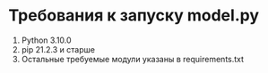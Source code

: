 # Требования к запуску model.py
1. Python 3.10.0
2. pip 21.2.3 и старше
3. Остальные требуемые модули указаны в requirements.txt
